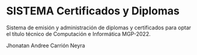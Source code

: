 # SISTEMA Certificados y Diplomas
Sistema de emisión y administración de diplomas y certificados para optar el título técnico de Computación e Informática MGP-2022.

Jhonatan Andree Carrión Neyra